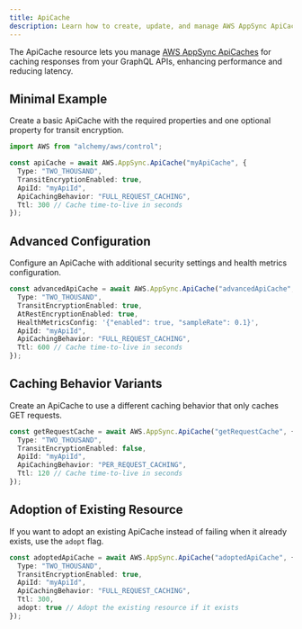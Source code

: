 ```yaml
---
title: ApiCache
description: Learn how to create, update, and manage AWS AppSync ApiCaches using Alchemy Cloud Control.
---
```


The ApiCache resource lets you manage [AWS AppSync ApiCaches](https://docs.aws.amazon.com/appsync/latest/userguide/) for caching responses from your GraphQL APIs, enhancing performance and reducing latency.

## Minimal Example

Create a basic ApiCache with the required properties and one optional property for transit encryption.

```ts
import AWS from "alchemy/aws/control";

const apiCache = await AWS.AppSync.ApiCache("myApiCache", {
  Type: "TWO_THOUSAND",
  TransitEncryptionEnabled: true,
  ApiId: "myApiId",
  ApiCachingBehavior: "FULL_REQUEST_CACHING",
  Ttl: 300 // Cache time-to-live in seconds
});
```

## Advanced Configuration

Configure an ApiCache with additional security settings and health metrics configuration.

```ts
const advancedApiCache = await AWS.AppSync.ApiCache("advancedApiCache", {
  Type: "TWO_THOUSAND",
  TransitEncryptionEnabled: true,
  AtRestEncryptionEnabled: true,
  HealthMetricsConfig: '{"enabled": true, "sampleRate": 0.1}',
  ApiId: "myApiId",
  ApiCachingBehavior: "FULL_REQUEST_CACHING",
  Ttl: 600 // Cache time-to-live in seconds
});
```

## Caching Behavior Variants

Create an ApiCache to use a different caching behavior that only caches GET requests.

```ts
const getRequestCache = await AWS.AppSync.ApiCache("getRequestCache", {
  Type: "TWO_THOUSAND",
  TransitEncryptionEnabled: false,
  ApiId: "myApiId",
  ApiCachingBehavior: "PER_REQUEST_CACHING",
  Ttl: 120 // Cache time-to-live in seconds
});
```

## Adoption of Existing Resource

If you want to adopt an existing ApiCache instead of failing when it already exists, use the `adopt` flag.

```ts
const adoptedApiCache = await AWS.AppSync.ApiCache("adoptedApiCache", {
  Type: "TWO_THOUSAND",
  TransitEncryptionEnabled: true,
  ApiId: "myApiId",
  ApiCachingBehavior: "FULL_REQUEST_CACHING",
  Ttl: 300,
  adopt: true // Adopt the existing resource if it exists
});
```